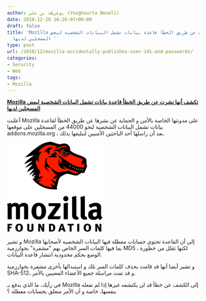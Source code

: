 ```yaml
---
author: يوغرطة بن علي (Youghourta Benali)
date: 2010-12-28 16:26:07+00:00
draft: false
title: 'Mozilla تكشف أنها نشرت عن طريق الخطأ قاعدة بيانات تشمل البيانات الشخصية لبعض
  المسجلين لديها '
type: post
url: /2010/12/mozilla-accidentally-publishes-user-ids-and-passwords/
categories:
- Security
- Web
tags:
- Mozilla
---
```


**[Mozilla تكشف أنها نشرت عن طريق الخطأ قاعدة بيانات تشمل البيانات الشخصية لبعض المسجلين لديها](https://www.it-scoop.com/2010/12/mozilla-accidentally-publishes-user-ids-and-passwords)**


أعلنت Mozilla على مدونتها الخاصة بالأمن و الحماية عن نشرها عن طريق الخطأ لقاعدة بيانات تشمل البيانات الشخصية لنحو 44000 من المسجلين على موقعها addons.mozilla.org ، بعد أن راسلها أحد الباحثين الأمنيين لتبليغها بذلك.

[![](mozilla-logo.png)
](https://www.it-scoop.com/2010/12/mozilla-accidentally-publishes-user-ids-and-passwords)

و تشير Mozilla إلى أن القاعدة تحتوي حسابات معطلة فيها البيانات الشخصية لأصحابها بما فيها كلمات السر الخاص بهم "مشفرة" بخوارزمية MD5 ، لكنها تقلل من خطورة الوضع بحكم محدودية انتشار قاعدة البيانات.

و تشير أيضا أنها قد قامت بحذف كلمات السر تلك و استبدالها بأخرى مشفرة بخوارزمية SHA-512، و قد تمت مراسلة جميع الأعضاء المعنيين بالأمر.

في رأيك، ما الذي يدفع بـ Mozilla إلى الكشف عن خطأ قد لن يكتشفه غيرها إذا لم تفعله بنفسها، خاصة و أن الأمر متعلق بحسابات معطلة ؟
